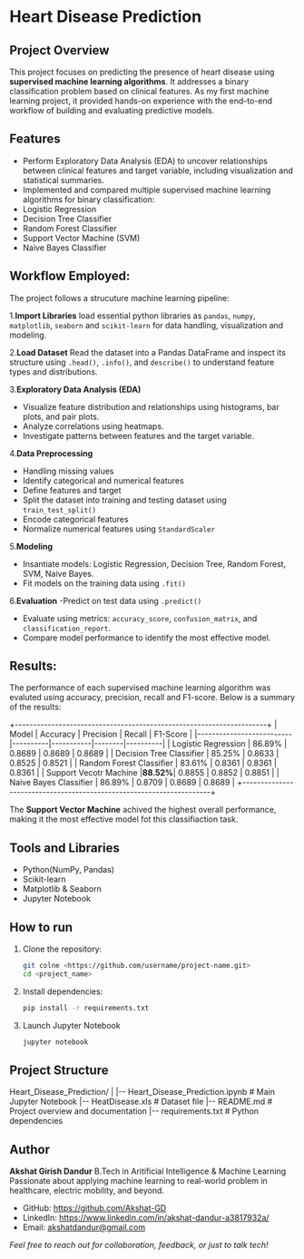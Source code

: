 # Heart Disease Prediction

## Project Overview

This project focuses on predicting the presence of heart disease using **supervised machine learning algorithms**. It addresses a binary classification problem based on clinical features. As my first machine learning project, it provided hands-on experience with the end-to-end workflow of building and evaluating predictive models.

## Features
- Perform Exploratory Data Analysis (EDA) to uncover relationships between clinical features and target variable, including visualization and statistical summaries.
- Implemented and compared multiple supervised machine learning algorithms for binary classification:
- Logistic Regression
- Decision Tree Classifier
- Random Forest Classifier
- Support Vector Machine (SVM)
- Naive Bayes Classifier

## Workflow Employed:
The project follows a strucuture machine learning pipeline:

1.**Import Libraries**
load essential python libraries as `pandas`, `numpy`, `matplotlib`, `seaborn` and `scikit-learn` for data handling, visualization and modeling.

2.**Load Dataset**
Read the dataset into a Pandas DataFrame and inspect its structure using `.head()`, `.info()`, and `describe()` to understand feature types and distributions.

3.**Exploratory Data Analysis (EDA)**
- Visualize feature distribution and relationships using histograms, bar plots, and pair plots.
- Analyze correlations using heatmaps.
- Investigate patterns between features and the target variable.

4.**Data Preprocessing**
- Handling missing values
- Identify categorical and numerical features
- Define features and target
- Split the dataset into training and testing dataset using `train_test_split()`
- Encode categorical features
- Normalize numerical features using `StandardScaler`

5.**Modeling**
- Insantiate models: Logistic Regression, Decision Tree, Random Forest, SVM, Naive Bayes.
- Fit models on the training data using `.fit()`

6.**Evaluation**
-Predict on test data using `.predict()`
- Evaluate using metrics: `accuracy_score`, `confusion_matrix`, and `classification_report`.
- Compare model performance to identify the most effective model.

## Results:
The performance of each supervised machine learning algorithm was evaluted using accuracy, precision, recall and F1-score. Below is a summary of the results:

+---------------------------------------------------------------------+
| Model                    | Accuracy | Precision | Recall | F1-Score |
|--------------------------|----------|-----------|--------|----------|
| Logistic Regression      |  86.89%  |  0.8689   | 0.8689 |  0.8689  |
| Decision Tree Classifier |  85.25%  |  0.8633   | 0.8525 |  0.8521  |
| Random Forest Classifier |  83.61%  |  0.8361   | 0.8361 |  0.8361  |
| Support Vecotr Machine   |**88.52%**|  0.8855   | 0.8852 |  0.8851  |
| Naive Bayes Classifier   |  86.89%  |  0.8709   | 0.8689 |  0.8689  |
+---------------------------------------------------------------------+

The **Support Vector Machine** achived the highest overall performance, making it the most effective model fot this classifiaction task.

## Tools and Libraries
- Python(NumPy, Pandas)
- Scikit-learn
- Matplotlib & Seaborn
- Jupyter Notebook

## How to run
1. Clone the repository:
   ```bash
   git colne <https://github.com/username/project-name.git>
   cd <project_name>
   ```
2. Install dependencies:
   ```bash
   pip install -r requirements.txt
   ```
3. Launch Jupyter Notebook
   ```bash
   jupyter notebook
   ```

## Project Structure
Heart_Disease_Prediction/
|
|-- Heart_Disease_Prediction.ipynb # Main Jupyter Notebook
|-- HeatDisease.xls                # Dataset file
|-- README.md                      # Project overview and documentation
|-- requirements.txt               # Python dependencies

## Author

**Akshat Girish Dandur**
B.Tech in Aritificial Intelligence & Machine Learning
Passionate about applying machine learning to real-world problem in healthcare, electric mobility, and beyond.

- GitHub: https://github.com/Akshat-GD
- LinkedIn: https://www.linkedin.com/in/akshat-dandur-a3817932a/
- Email: akshatdandur@gmail.com

*Feel free to reach out for collaboration, feedback, or just to talk tech!*